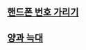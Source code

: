 ## [핸드폰 번호 가리기](https://programmers.co.kr/learn/courses/30/lessons/12948)
## [양과 늑대](https://programmers.co.kr/learn/courses/30/lessons/92343)
